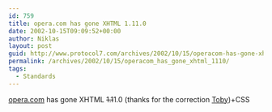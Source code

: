 ```yaml
---
id: 759
title: opera.com has gone XHTML 1.11.0
date: 2002-10-15T09:09:52+00:00
author: Niklas
layout: post
guid: http://www.protocol7.com/archives/2002/10/15/operacom-has-gone-xhtml-1110/
permalink: /archives/2002/10/15/operacom_has_gone_xhtml_1110/
tags:
  - Standards
---
```

<div class='microid-4b5b0a83aa3abde7682bfac01c15f205fe8fd914'>
  <p>
    <a href="http://www.opera.com/">opera.com</a> has gone XHTML <s>1.1</s>1.0 (thanks for the correction <a href="http://www.pinkjuice.com">Toby</a>)+CSS
  </p>
</div>